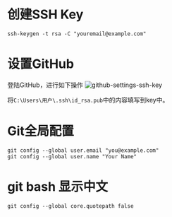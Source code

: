 # 创建SSH Key
```
ssh-keygen -t rsa -C "youremail@example.com"
```

# 设置GitHub
登陆GitHub，进行如下操作
![github-settings-ssh-key](/assets/github-settings-ssh-key.png)

将`C:\Users\用户\.ssh\id_rsa.pub`中的内容填写到key中。

# Git全局配置
```
git config --global user.email "you@example.com"
git config --global user.name "Your Name"
```

# git bash 显示中文
```
git config --global core.quotepath false
```
